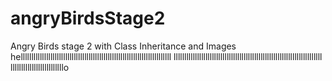 # angryBirdsStage2
Angry Birds stage 2 with Class Inheritance and Images
helllllllllllllllllllllllllllllllllllllllllllllllllllllllllllllllllllllll
llllllllllllllllllllllllllllllllllllllllllllllllllllllllllllllllllllll
lllllllllllllllllllllllllo
